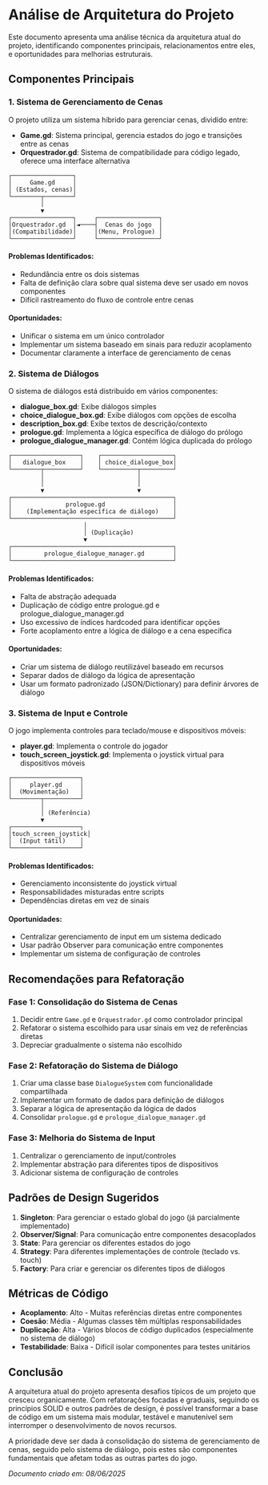 # Análise de Arquitetura do Projeto

Este documento apresenta uma análise técnica da arquitetura atual do projeto, identificando componentes principais, relacionamentos entre eles, e oportunidades para melhorias estruturais.

## Componentes Principais

### 1. Sistema de Gerenciamento de Cenas

O projeto utiliza um sistema híbrido para gerenciar cenas, dividido entre:

- **Game.gd**: Sistema principal, gerencia estados do jogo e transições entre as cenas
- **Orquestrador.gd**: Sistema de compatibilidade para código legado, oferece uma interface alternativa

```
┌─────────────────┐
│     Game.gd     │
│ (Estados, cenas)│
└────────┬────────┘
         │
         ▼
┌─────────────────┐     ┌─────────────────┐
│Orquestrador.gd  │◄────┤  Cenas do jogo  │
│(Compatibilidade)│     │(Menu, Prologue) │
└─────────────────┘     └─────────────────┘
```

#### Problemas Identificados:
- Redundância entre os dois sistemas
- Falta de definição clara sobre qual sistema deve ser usado em novos componentes
- Difícil rastreamento do fluxo de controle entre cenas

#### Oportunidades:
- Unificar o sistema em um único controlador
- Implementar um sistema baseado em sinais para reduzir acoplamento
- Documentar claramente a interface de gerenciamento de cenas

### 2. Sistema de Diálogos

O sistema de diálogos está distribuído em vários componentes:

- **dialogue_box.gd**: Exibe diálogos simples
- **choice_dialogue_box.gd**: Exibe diálogos com opções de escolha
- **description_box.gd**: Exibe textos de descrição/contexto
- **prologue.gd**: Implementa a lógica específica de diálogo do prólogo
- **prologue_dialogue_manager.gd**: Contém lógica duplicada do prólogo

```
┌───────────────────┐    ┌────────────────────┐
│   dialogue_box    │    │ choice_dialogue_box│
└────────┬──────────┘    └──────────┬─────────┘
         │                          │
         │                          │
         ▼                          ▼
┌─────────────────────────────────────────────┐
│               prologue.gd                   │
│    (Implementação específica de diálogo)    │
└─────────────────────────────────────────────┘
                     │
                     │ (Duplicação)
                     ▼
┌─────────────────────────────────────────────┐
│         prologue_dialogue_manager.gd        │
└─────────────────────────────────────────────┘
```

#### Problemas Identificados:
- Falta de abstração adequada
- Duplicação de código entre prologue.gd e prologue_dialogue_manager.gd
- Uso excessivo de índices hardcoded para identificar opções
- Forte acoplamento entre a lógica de diálogo e a cena específica

#### Oportunidades:
- Criar um sistema de diálogo reutilizável baseado em recursos
- Separar dados de diálogo da lógica de apresentação
- Usar um formato padronizado (JSON/Dictionary) para definir árvores de diálogo

### 3. Sistema de Input e Controle

O jogo implementa controles para teclado/mouse e dispositivos móveis:

- **player.gd**: Implementa o controle do jogador
- **touch_screen_joystick.gd**: Implementa o joystick virtual para dispositivos móveis

```
┌───────────────────┐
│     player.gd     │
│  (Movimentação)   │
└────────┬──────────┘
         │
         │ (Referência)
         ▼
┌───────────────────┐
│touch_screen_joystick│
│  (Input tátil)    │
└───────────────────┘
```

#### Problemas Identificados:
- Gerenciamento inconsistente do joystick virtual
- Responsabilidades misturadas entre scripts
- Dependências diretas em vez de sinais

#### Oportunidades:
- Centralizar gerenciamento de input em um sistema dedicado
- Usar padrão Observer para comunicação entre componentes
- Implementar um sistema de configuração de controles

## Recomendações para Refatoração

### Fase 1: Consolidação do Sistema de Cenas
1. Decidir entre `Game.gd` e `Orquestrador.gd` como controlador principal
2. Refatorar o sistema escolhido para usar sinais em vez de referências diretas
3. Depreciar gradualmente o sistema não escolhido

### Fase 2: Refatoração do Sistema de Diálogo
1. Criar uma classe base `DialogueSystem` com funcionalidade compartilhada
2. Implementar um formato de dados para definição de diálogos
3. Separar a lógica de apresentação da lógica de dados
4. Consolidar `prologue.gd` e `prologue_dialogue_manager.gd`

### Fase 3: Melhoria do Sistema de Input
1. Centralizar o gerenciamento de input/controles
2. Implementar abstração para diferentes tipos de dispositivos
3. Adicionar sistema de configuração de controles

## Padrões de Design Sugeridos

1. **Singleton**: Para gerenciar o estado global do jogo (já parcialmente implementado)
2. **Observer/Signal**: Para comunicação entre componentes desacoplados
3. **State**: Para gerenciar os diferentes estados do jogo
4. **Strategy**: Para diferentes implementações de controle (teclado vs. touch)
5. **Factory**: Para criar e gerenciar os diferentes tipos de diálogos

## Métricas de Código

- **Acoplamento**: Alto - Muitas referências diretas entre componentes
- **Coesão**: Média - Algumas classes têm múltiplas responsabilidades
- **Duplicação**: Alta - Vários blocos de código duplicados (especialmente no sistema de diálogo)
- **Testabilidade**: Baixa - Difícil isolar componentes para testes unitários

## Conclusão

A arquitetura atual do projeto apresenta desafios típicos de um projeto que cresceu organicamente. Com refatorações focadas e graduais, seguindo os princípios SOLID e outros padrões de design, é possível transformar a base de código em um sistema mais modular, testável e manutenível sem interromper o desenvolvimento de novos recursos.

A prioridade deve ser dada à consolidação do sistema de gerenciamento de cenas, seguido pelo sistema de diálogo, pois estes são componentes fundamentais que afetam todas as outras partes do jogo.

*Documento criado em: 08/06/2025*
